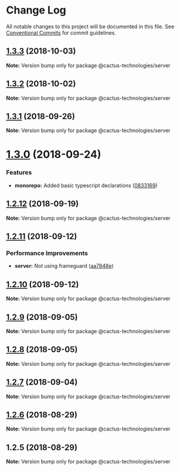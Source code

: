 # Change Log

All notable changes to this project will be documented in this file.
See [Conventional Commits](https://conventionalcommits.org) for commit guidelines.

<a name="1.3.3"></a>

## [1.3.3](https://github.com/CactusTechnologies/cactus-utils/compare/@cactus-technologies/server@1.3.2...@cactus-technologies/server@1.3.3) (2018-10-03)

**Note:** Version bump only for package @cactus-technologies/server

<a name="1.3.2"></a>

## [1.3.2](https://github.com/CactusTechnologies/cactus-utils/compare/@cactus-technologies/server@1.3.1...@cactus-technologies/server@1.3.2) (2018-10-02)

**Note:** Version bump only for package @cactus-technologies/server

<a name="1.3.1"></a>

## [1.3.1](https://github.com/CactusTechnologies/cactus-utils/compare/@cactus-technologies/server@1.3.0...@cactus-technologies/server@1.3.1) (2018-09-26)

**Note:** Version bump only for package @cactus-technologies/server

<a name="1.3.0"></a>

# [1.3.0](https://github.com/CactusTechnologies/cactus-utils/compare/@cactus-technologies/server@1.2.12...@cactus-technologies/server@1.3.0) (2018-09-24)

### Features

-   **monorepo:** Added basic typescript declarations ([0833169](https://github.com/CactusTechnologies/cactus-utils/commit/0833169))

<a name="1.2.12"></a>

## [1.2.12](https://github.com/CactusTechnologies/cactus-utils/compare/@cactus-technologies/server@1.2.11...@cactus-technologies/server@1.2.12) (2018-09-19)

**Note:** Version bump only for package @cactus-technologies/server

<a name="1.2.11"></a>

## [1.2.11](https://github.com/CactusTechnologies/cactus-utils/compare/@cactus-technologies/server@1.2.10...@cactus-technologies/server@1.2.11) (2018-09-12)

### Performance Improvements

-   **server:** Not using frameguard ([aa7848e](https://github.com/CactusTechnologies/cactus-utils/commit/aa7848e))

<a name="1.2.10"></a>

## [1.2.10](https://github.com/CactusTechnologies/cactus-utils/compare/@cactus-technologies/server@1.2.9...@cactus-technologies/server@1.2.10) (2018-09-12)

**Note:** Version bump only for package @cactus-technologies/server

<a name="1.2.9"></a>

## [1.2.9](https://github.com/CactusTechnologies/cactus-utils/compare/@cactus-technologies/server@1.2.8...@cactus-technologies/server@1.2.9) (2018-09-05)

**Note:** Version bump only for package @cactus-technologies/server

<a name="1.2.8"></a>

## [1.2.8](https://github.com/CactusTechnologies/cactus-utils/compare/@cactus-technologies/server@1.2.7...@cactus-technologies/server@1.2.8) (2018-09-05)

**Note:** Version bump only for package @cactus-technologies/server

<a name="1.2.7"></a>

## [1.2.7](https://github.com/CactusTechnologies/cactus-utils/compare/@cactus-technologies/server@1.2.6...@cactus-technologies/server@1.2.7) (2018-09-04)

**Note:** Version bump only for package @cactus-technologies/server

<a name="1.2.6"></a>

## [1.2.6](https://github.com/CactusTechnologies/cactus-utils/compare/@cactus-technologies/server@1.2.5...@cactus-technologies/server@1.2.6) (2018-08-29)

**Note:** Version bump only for package @cactus-technologies/server

<a name="1.2.5"></a>

## 1.2.5 (2018-08-29)

**Note:** Version bump only for package @cactus-technologies/server
